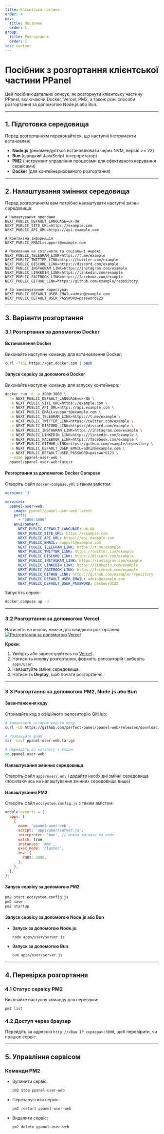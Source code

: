 ```yaml
---
title: Клієнтська частина
order: 4
nav:
  title: Посібник
  order: 1
group:
  title: Розгортання
  order: 1
toc: content
---
```


# **Посібник з розгортання клієнтської частини PPanel**

Цей посібник детально описує, як розгорнути клієнтську частину PPanel, включаючи Docker, Vercel, PM2, а також різні способи розгортання за допомогою Node.js або Bun.

---

## **1. Підготовка середовища**

Перед розгортанням переконайтеся, що наступні інструменти встановлені:

- **Node.js** (рекомендується встановлювати через NVM, версія >= 22)
- **Bun** (швидкий JavaScript-інтерпретатор)
- **PM2** (інструмент управління процесами для ефективного керування сервісами)
- **Docker** (для контейнеризованого розгортання)

---

## **2. Налаштування змінних середовища**

Перед розгортанням вам потрібно налаштувати наступні змінні середовища:

```env
# Налаштування програми
NEXT_PUBLIC_DEFAULT_LANGUAGE=uk-UA
NEXT_PUBLIC_SITE_URL=https://example.com
NEXT_PUBLIC_API_URL=https://api.example.com

# Контактна інформація
NEXT_PUBLIC_EMAIL=support@example.com

# Посилання на спільноти та соціальні мережі
NEXT_PUBLIC_TELEGRAM_LINK=https://t.me/example
NEXT_PUBLIC_TWITTER_LINK=https://twitter.com/example
NEXT_PUBLIC_DISCORD_LINK=https://discord.com/example
NEXT_PUBLIC_INSTAGRAM_LINK=https://instagram.com/example
NEXT_PUBLIC_LINKEDIN_LINK=https://linkedin.com/example
NEXT_PUBLIC_FACEBOOK_LINK=https://facebook.com/example
NEXT_PUBLIC_GITHUB_LINK=https://github.com/example/repository

# За замовчуванням користувач
NEXT_PUBLIC_DEFAULT_USER_EMAIL=admin@example.com
NEXT_PUBLIC_DEFAULT_USER_PASSWORD=password123
```

---

## **3. Варіанти розгортання**

### **3.1 Розгортання за допомогою Docker**

#### Встановлення Docker

Виконайте наступну команду для встановлення Docker:

```bash
curl -fsSL https://get.docker.com | bash
```

#### Запуск сервісу за допомогою Docker

Виконайте наступну команду для запуску контейнера:

```bash
docker run -d -p 3000:3000 \
  -e NEXT_PUBLIC_DEFAULT_LANGUAGE=uk-UA \
  -e NEXT_PUBLIC_SITE_URL=https://example.com \
  -e NEXT_PUBLIC_API_URL=https://api.example.com \
  -e NEXT_PUBLIC_EMAIL=support@example.com \
  -e NEXT_PUBLIC_TELEGRAM_LINK=https://t.me/example \
  -e NEXT_PUBLIC_TWITTER_LINK=https://twitter.com/example \
  -e NEXT_PUBLIC_DISCORD_LINK=https://discord.com/example \
  -e NEXT_PUBLIC_INSTAGRAM_LINK=https://instagram.com/example \
  -e NEXT_PUBLIC_LINKEDIN_LINK=https://linkedin.com/example \
  -e NEXT_PUBLIC_FACEBOOK_LINK=https://facebook.com/example \
  -e NEXT_PUBLIC_GITHUB_LINK=https://github.com/example/repository \
  -e NEXT_PUBLIC_DEFAULT_USER_EMAIL=admin@example.com \
  -e NEXT_PUBLIC_DEFAULT_USER_PASSWORD=password123 \
  --name ppanel-user-web \
  ppanel/ppanel-user-web:latest
```

#### Розгортання за допомогою Docker Compose

Створіть файл `docker-compose.yml` з таким вмістом:

```yaml
version: '3'

services:
  ppanel-user-web:
    image: ppanel/ppanel-user-web:latest
    ports:
      - '3000:3000'
    environment:
      NEXT_PUBLIC_DEFAULT_LANGUAGE: uk-UA
      NEXT_PUBLIC_SITE_URL: https://example.com
      NEXT_PUBLIC_API_URL: https://api.example.com
      NEXT_PUBLIC_EMAIL: support@example.com
      NEXT_PUBLIC_TELEGRAM_LINK: https://t.me/example
      NEXT_PUBLIC_TWITTER_LINK: https://twitter.com/example
      NEXT_PUBLIC_DISCORD_LINK: https://discord.com/example
      NEXT_PUBLIC_INSTAGRAM_LINK: https://instagram.com/example
      NEXT_PUBLIC_LINKEDIN_LINK: https://linkedin.com/example
      NEXT_PUBLIC_FACEBOOK_LINK: https://facebook.com/example
      NEXT_PUBLIC_GITHUB_LINK: https://github.com/example/repository
      NEXT_PUBLIC_DEFAULT_USER_EMAIL: admin@example.com
      NEXT_PUBLIC_DEFAULT_USER_PASSWORD: password123
```

Запустіть сервіс:

```bash
docker compose up -d
```

---

### **3.2 Розгортання за допомогою Vercel**

Натисніть на кнопку нижче для швидкого розгортання:
[![Розгортання за допомогою Vercel](https://vercel.com/button)](https://vercel.com/new/clone?demo-description=PPanel%20is%20a%20pure%2C%20professional%2C%20and%20perfect%20open-source%20proxy%20panel%20tool%2C%20designed%20to%20be%20your%20ideal%20choice%20for%20learning%20and%20practical%20use&demo-image=https%3A%2F%2Furlscan.io%2Fliveshot%2F%3Fwidth%3D1920%26height%3D1080%26url%3Dhttps%3A%2F%2Fuser.ppanel.dev&demo-title=PPanel%20User%20Web&demo-url=https%3A%2F%2Fuser.ppanel.dev%2F&from=.&project-name=ppanel-user-web&repository-name=ppanel-web&repository-url=https%3A%2F%2Fgithub.com%2Fperfect-panel%2Fppanel-web&root-directory=apps%2Fuser&skippable-integrations=1)

**Кроки:**

1. Увійдіть або зареєструйтесь на [Vercel](https://vercel.com/) .
2. Натисніть кнопку розгортання, форкніть репозиторій і виберіть `apps/user`.
3. Налаштуйте змінні середовища.
4. Натисніть **Deploy**, щоб почати розгортання.

---

### **3.3 Розгортання за допомогою PM2, Node.js або Bun**

#### Завантаження коду

Отримайте код з офіційного репозиторію GitHub:

```bash
# Завантажте останню версію коду
curl -LO https://github.com/perfect-panel/ppanel-web/releases/download/v1.0.0/ppanel-user-web.tar.gz

# Розпакуйте файл
tar -xzvf ppanel-user-web.tar.gz

# Перейдіть до каталогу з кодом
cd ppanel-user-web
```

#### Налаштування змінних середовища

Створіть файл `apps/user/.env` і додайте необхідні змінні середовища (посилаючись на налаштування змінних середовища вище).

#### Налаштування PM2

Створіть файл `ecosystem.config.js` з таким вмістом:

```javascript
module.exports = {
  apps: [
    {
      name: 'ppanel-user-web',
      script: 'apps/user/server.js',
      interpreter: 'bun', // можна змінити на node
      watch: true,
      instances: 'max',
      exec_mode: 'cluster',
      env: {
        PORT: 3000,
      },
    },
  ],
};
```

#### Запуск сервісу за допомогою PM2

```bash
pm2 start ecosystem.config.js
pm2 save
pm2 startup
```

#### Запуск сервісу за допомогою Node.js або Bun

- **Запуск за допомогою Node.js**:
  ```bash
  node apps/user/server.js
  ```
- **Запуск за допомогою Bun**:
  ```bash
  bun apps/user/server.js
  ```

---

## **4. Перевірка розгортання**

### **4.1 Статус сервісу PM2**

Виконайте наступну команду для перевірки:

```bash
pm2 list
```

### **4.2 Доступ через браузер**

Перейдіть за адресою `http://<Ваш IP сервера>:3000`, щоб перевірити, чи працює сервіс.

---

## **5. Управління сервісом**

### **Команди PM2**

- Зупинити сервіс:
  ```bash
  pm2 stop ppanel-user-web
  ```
- Перезапустити сервіс:
  ```bash
  pm2 restart ppanel-user-web
  ```
- Видалити сервіс:
  ```bash
  pm2 delete ppanel-user-web
  ```
